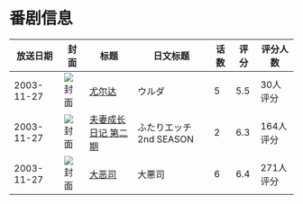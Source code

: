 # 番剧信息

|放送日期|封面|标题|日文标题|话数|评分|评分人数|
|---|---|---|---|---|---|---|
|2003-11-27|![封面](https://lain.bgm.tv/pic/cover/c/84/2e/39374_cbD3T.jpg)|[尤尔达](https://bangumi.tv/subject/39374)|ウルダ|5|5.5|30人评分|
|2003-11-27|![封面](https://bangumi.tv/img/no_icon_subject.png)|[夫妻成长日记 第二期](https://bangumi.tv/subject/50599)|ふたりエッチ 2nd SEASON|2|6.3|164人评分|
|2003-11-27|![封面](https://bangumi.tv/img/no_icon_subject.png)|[大恶司](https://bangumi.tv/subject/62498)|大悪司|6|6.4|271人评分|

